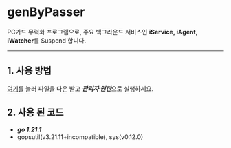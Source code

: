 # genByPasser
PC가드 무력화 프로그램으로, 주요 백그라운드 서비스인 **iService, iAgent, iWatcher**를 Suspend 합니다.

-----

## 1. 사용 방법
[여기](https://github.com/Tatunnisothian/genByPasser/releases)를 눌러 파일을 다운 받고 ***관리자 권한***으로 실행하세요.

## 2. 사용 된 코드
- ***go 1.21.1***
- gopsutil(v3.21.11+incompatible), sys(v0.12.0)
